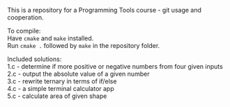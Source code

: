This is a repository for a Programming Tools course - git usage and cooperation.

To compile:  
Have `cmake` and `make` installed.  
Run `cmake .` followed by `make` in the repository folder.

Included solutions:  
1.c - determine if more positive or negative numbers from four given inputs  
2.c - output the absolute value of a given number  
3.c - rewrite ternary in terms of if/else  
4.c - a simple terminal calculator app  
5.c - calculate area of given shape
